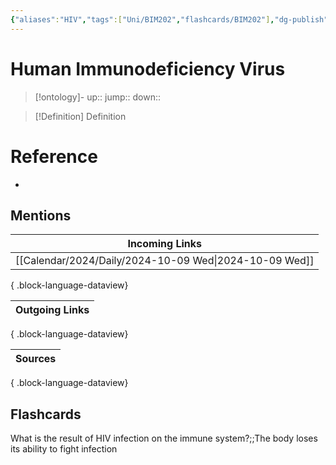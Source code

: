```yaml
---
{"aliases":"HIV","tags":["Uni/BIM202","flashcards/BIM202"],"dg-publish":true,"permalink":"/cards/human-immunodeficiency-virus/","dgPassFrontmatter":true}
---
```


# Human Immunodeficiency Virus

> [!ontology]-
> up:: 
> jump:: 
> down:: 

> [!Definition] Definition

# Reference

- 

## Mentions

| Incoming Links                                            |
| --------------------------------------------------------- |
| [[Calendar/2024/Daily/2024-10-09 Wed\|2024-10-09 Wed]] |

{ .block-language-dataview}

| Outgoing Links |
| -------------- |

{ .block-language-dataview}

| Sources |
| ------- |

{ .block-language-dataview}

## Flashcards

What is the result of HIV infection on the immune system?;;The body loses its ability to fight infection
<!--SR:!2024-10-25,16,250-->